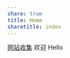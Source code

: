 ```yaml
---
share: true
title: Home
sharetitle: index
---
```

[网站收集](./_posts/2024-03-15-%E7%BD%91%E7%AB%99%E6%94%B6%E9%9B%86.md)
欢迎
Hello
